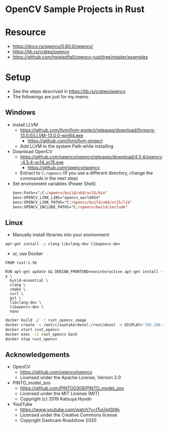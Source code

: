 # OpenCV Sample Projects in Rust 

# Resource
- https://docs.rs/opencv/0.60.0/opencv/
- https://lib.rs/crates/opencv
- https://github.com/twistedfall/opencv-rust/tree/master/examples

# Setup
- See the steps descrived in https://lib.rs/crates/opencv
- The followings are just for my memo

## Windows
- Install LLVM
    - https://github.com/llvm/llvm-project/releases/download/llvmorg-13.0.0/LLVM-13.0.0-win64.exe
        - https://github.com/llvm/llvm-project
    - Add LLVM to the system Path while installing
- Download OpenCV
    - https://github.com/opencv/opencv/releases/download/4.5.4/opencv-4.5.4-vc14_vc15.exe
        - https://github.com/opencv/opencv
    - Extract to `C:/opencv` (If you use a different directory, change the commands in the next step)
- Set environment variables (Power Shell)
    ```ps
    $env:Path+=";C:/opencv/build/x64/vc15/bin"
    $env:OPENCV_LINK_LIBS="opencv_world454"
    $env:OPENCV_LINK_PATHS="C:/opencv/build/x64/vc15/lib"
    $env:OPENCV_INCLUDE_PATHS="C:/opencv/build/include"
    ```

## Linux
- Manually install libraries into your environment

```bash
apt-get install -y clang libclang-dev libopencv-dev
```

- or, use Docker

```dockerfile:Dockerfile
FROM rust:1.56

RUN apt-get update && DEBIAN_FRONTEND=noninteractive apt-get install -y \
  build-essential \
  clang \
  cmake \
  curl \
  git \
  libclang-dev \
  libopencv-dev \
  nano
```

```bash
docker build ./ -t rust_opencv_image
docker create -v /mnt/c/iwatake/devel:/root/devel -e DISPLAY="192.168.1.2:0" -it --name=rust_opencv rust_opencv_image
docker start rust_opencv
docker exec -it rust_opencv bash
docker stop rust_opencv
```

## Acknowledgements
- OpenCV
    - https://github.com/opencv/opencv
    - Licensed under the Apache License, Version 2.0
- PINTO_model_zoo
    - https://github.com/PINTO0309/PINTO_model_zoo
    - Licensed under the MIT License (MIT)
    - Copyright (c) 2019 Katsuya Hyodo
- YoutTube
    - https://www.youtube.com/watch?v=tTuUjnISt9s
    - Licensed under the Creative Commons license
    - Copyright Dashcam Roadshow 2020
